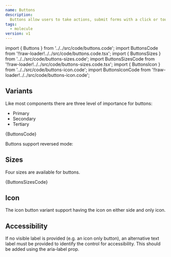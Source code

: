 ```yaml
---
name: Buttons
description:
  Buttons allow users to take actions, submit forms with a click or touch.
tags:
  - molecule
version: v1
---
```


<!-- CODE IMPORTS -->

<!-- prettier-ignore -->
import { Buttons } from '../../src/code/buttons.code'; 
import ButtonsCode from '!!raw-loader!../../src/code/buttons.code.tsx';
import { ButtonsSizes } from '../../src/code/buttons-sizes.code'; 
import ButtonsSizesCode from '!!raw-loader!../../src/code/buttons-sizes.code.tsx';
import { ButtonsIcon } from '../../src/code/buttons-icon.code'; 
import ButtonsIconCode from '!!raw-loader!../../src/code/buttons-icon.code';

<!-- END CODE IMPORTS -->

<DocHeader props={props}/>

## Variants

Like most components there are three level of importance for buttons:

- Primary
- Secondary
- Tertiary

<ThemeWrapper>
  <Buttons />
</ThemeWrapper>
<CodeBlock>{ButtonsCode}</CodeBlock>

Buttons support reversed mode:

<ThemeWrapper reversed={true}>
  <Buttons />
</ThemeWrapper>

## Sizes

Four sizes are available for buttons.

<ThemeWrapper>
  <ButtonsSizes />
</ThemeWrapper>

<CodeBlock>{ButtonsSizesCode}</CodeBlock>

## Icon

The icon button variant support having the icon on either side and only icon.

<ThemeWrapper>
  <ButtonsIcon />
</ThemeWrapper>

## Accessibility

If no visible label is provided (e.g. an icon only button), an alternative text
label must be provided to identify the control for accessibility. This should be
added using the aria-label prop.

